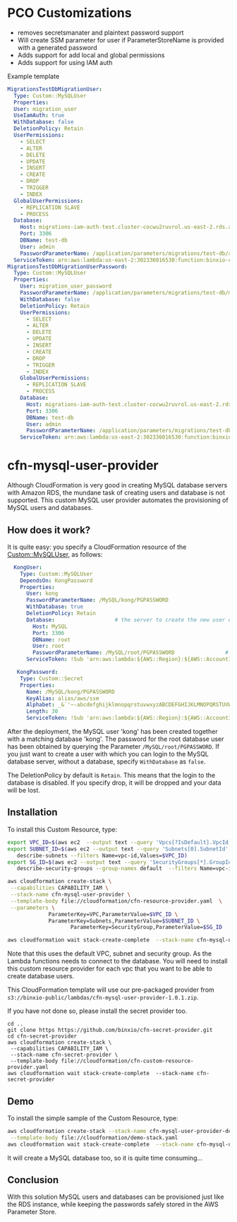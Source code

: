 # PCO Customizations

- removes secretsmanater and plaintext password support
- Will create SSM parameter for user if ParameterStoreName is provided with a generated password
- Adds support for add local and global permissions
- Adds support for using IAM auth

Example template

```yaml
MigrationsTestDbMigrationUser:
  Type: Custom::MySQLUser
  Properties:
  User: migration_user
  UseIamAuth: true
  WithDatabase: false
  DeletionPolicy: Retain
  UserPermissions:
    - SELECT
    - ALTER
    - DELETE
    - UPDATE
    - INSERT
    - CREATE
    - DROP
    - TRIGGER
    - INDEX
  GlobalUserPermissions:
    - REPLICATION SLAVE
    - PROCESS
  Database:
    Host: migrations-iam-auth-test.cluster-cocwu2ruvrol.us-east-2.rds.amazonaws.com
    Port: 3306
    DBName: test-db
    User: admin
    PasswordParameterName: /application/parameters/migrations/test-db/admin-password
  ServiceToken: arn:aws:lambda:us-east-2:302336016530:function:binxio-cfn-mysql-user-provider-vpc-003c079935a04c784
MigrationsTestDbMigrationUserPassword:
  Type: Custom::MySQLUser
  Properties:
    User: migration_user_password
    PasswordParameterName: /application/parameters/migrations/test-db/migration_user/password
    WithDatabase: false
    DeletionPolicy: Retain
    UserPermissions:
      - SELECT
      - ALTER
      - DELETE
      - UPDATE
      - INSERT
      - CREATE
      - DROP
      - TRIGGER
      - INDEX
    GlobalUserPermissions:
      - REPLICATION SLAVE
      - PROCESS
    Database:
      Host: migrations-iam-auth-test.cluster-cocwu2ruvrol.us-east-2.rds.amazonaws.com
      Port: 3306
      DBName: test-db
      User: admin
      PasswordParameterName: /application/parameters/migrations/test-db/admin-password
    ServiceToken: arn:aws:lambda:us-east-2:302336016530:function:binxio-cfn-mysql-user-provider-vpc-003c079935a04c784
```

# cfn-mysql-user-provider

Although CloudFormation is very good in creating MySQL database servers with Amazon RDS, the mundane task of creating users and database is not supported.
This custom MySQL user provider automates the provisioning of MySQL users and databases.

## How does it work?

It is quite easy: you specify a CloudFormation resource of the [Custom::MySQLUser](docs/MySQLUser.md), as follows:

```yaml
  KongUser:
    Type: Custom::MySQLUser
    DependsOn: KongPassword
    Properties:
      User: kong
      PasswordParameterName: /MySQL/kong/PGPASSWORD
      WithDatabase: true
      DeletionPolicy: Retain
      Database:                   # the server to create the new user or database in
        Host: MySQL
        Port: 3306
        DBName: root
        User: root
        PasswordParameterName: /MySQL/root/PGPASSWORD                # put your root password is in the parameter store
      ServiceToken: !Sub 'arn:aws:lambda:${AWS::Region}:${AWS::AccountId}:function:binxioio-cfn-mysql-user-provider-vpc-${AppVPC}'

   KongPassword:
    Type: Custom::Secret
    Properties:
      Name: /MySQL/kong/PGPASSWORD
      KeyAlias: alias/aws/ssm
      Alphabet: _&`'~-abcdefghijklmnopqrstuvwxyzABCDEFGHIJKLMNOPQRSTUVWXYZ0123456789
      Length: 30
      ServiceToken: !Sub 'arn:aws:lambda:${AWS::Region}:${AWS::AccountId}:function:binxio-cfn-secret-provider'
```

After the deployment, the MySQL user 'kong' has been created together with a matching database 'kong'. The password for the root database user has been obtained by querying the Parameter `/MySQL/root/PGPASSWORD`. If you just want to create a user with which you can login to the MySQL database server, without a database, specify `WithDatabase` as `false`.

The DeletionPolicy by default is `Retain`. This means that the login to the database is disabled. If you specify drop, it will be dropped and your data will be lost.

## Installation

To install this Custom Resource, type:

```sh
export VPC_ID=$(aws ec2  --output text --query 'Vpcs[?IsDefault].VpcId' describe-vpcs)
export SUBNET_ID=$(aws ec2 --output text --query 'Subnets[0].SubnetId' \
   describe-subnets --filters Name=vpc-id,Values=$VPC_ID)
export SG_ID=$(aws ec2 --output text --query 'SecurityGroups[*].GroupId' \
   describe-security-groups --group-names default  --filters Name=vpc-id,Values=$VPC_ID)

aws cloudformation create-stack \
 --capabilities CAPABILITY_IAM \
 --stack-name cfn-mysql-user-provider \
 --template-body file://cloudformation/cfn-resource-provider.yaml  \
 --parameters \
             ParameterKey=VPC,ParameterValue=$VPC_ID \
             ParameterKey=Subnets,ParameterValue=$SUBNET_ID \
                    ParameterKey=SecurityGroup,ParameterValue=$SG_ID

aws cloudformation wait stack-create-complete  --stack-name cfn-mysql-user-provider
```

Note that this uses the default VPC, subnet and security group. As the Lambda functions needs to connect to the database. You will need to
install this custom resource provider for each vpc that you want to be able to create database users.

This CloudFormation template will use our pre-packaged provider from `s3://binxio-public/lambdas/cfn-mysql-user-provider-1.0.1.zip`.

If you have not done so, please install the secret provider too.

```
cd ..
git clone https https://github.com/binxio/cfn-secret-provider.git
cd cfn-secret-provider
aws cloudformation create-stack \
 --capabilities CAPABILITY_IAM \
 --stack-name cfn-secret-provider \
 --template-body file://cloudformation/cfn-custom-resource-provider.yaml
aws cloudformation wait stack-create-complete  --stack-name cfn-secret-provider

```

## Demo

To install the simple sample of the Custom Resource, type:

```sh
aws cloudformation create-stack --stack-name cfn-mysql-user-provider-demo \
 --template-body file://cloudformation/demo-stack.yaml
aws cloudformation wait stack-create-complete  --stack-name cfn-mysql-user-provider-demo
```

It will create a MySQL database too, so it is quite time consuming...

## Conclusion

With this solution MySQL users and databases can be provisioned just like the RDS instance, while keeping the
passwords safely stored in the AWS Parameter Store.

